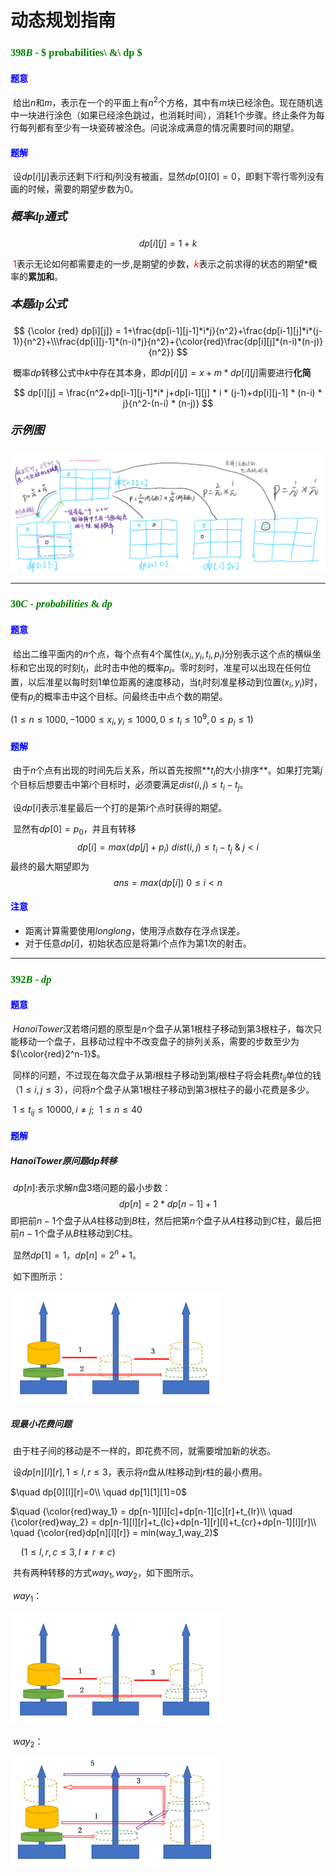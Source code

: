 # <font face="楷体">动态规划指南</font>

### <font face="宋体" color=green>$398B$ - $            probabilities\ \&\ dp $</font>

#### <font face="宋体" color=blue>题意</font>

​	给出$n$和$m$，表示在一个的平面上有$n^2$个方格，其中有$m$块已经涂色。现在随机选中一块进行涂色（如果已经涂色跳过，也消耗时间），消耗$1$个步骤。终止条件为每行每列都有至少有一块瓷砖被涂色。问说涂成满意的情况需要时间的期望。

#### <font face="宋体" color=blue>题解</font>

​	设$dp[i][j]$表示还剩下$i$行和$j$列没有被画，显然$dp[0][0] = 0$，即剩下零行零列没有画的时候，需要的期望步数为$0$。

##### <font face="宋体" size=4 >概率$dp$通式</font>

$$
dp[i][j] = 1 + k
$$

​	<font color=red>$1$</font>表示无论如何都需要走的一步,是期望的步数，<font color = red>$k$</font>表示之前求得的状态的期望$*$概率的**累加和**。

##### <font face="宋体" size=4 >本题$dp$公式</font>


$$
{\color {red} dp[i][j]} = 1+\frac{dp[i-1][j-1]*i*j}{n^2}+\frac{dp[i-1][j]*i*(j-1)}{n^2}+\\\frac{dp[i][j-1]*(n-i)*j}{n^2}+{\color{red}\frac{dp[i][j]*(n-i)*(n-j)}{n^2}}
$$

​	概率$dp$转移公式中$k$中存在其本身，即$dp[i][j] = x + m*dp[i][j]$需要进行**化简**

$$
dp[i][j] = \frac{n^2+dp[i-1][j-1]*i* j+dp[i-1][j] * i * (j-1)+dp[i][j-1] * (n-i) * j}{n^2-(n-i) * (n-j)}
$$

##### <font face="宋体" size=4 >示例图</font>

<img src="img\398B.png" style="zoom:50%;" />

---

### <font face="宋体" color=green>$30C$ - $probabilities\ \&\ dp$</font>

#### <font face="宋体" color=blue>题意</font>

​	给出二维平面内的$n$个点，每个点有$4$个属性$(x_i,y_i,t_i,p_i)$分别表示这个点的横纵坐标和它出现的时刻$t_i$，此时击中他的概率$p_i$。零时刻时，准星可以出现在任何位置，以后准星以每时刻1单位距离的速度移动，当$t_i$时刻准星移动到位置$(x_i,y_i)$时，便有$p_i$的概率击中这个目标。问最终击中点个数的期望。

$(1 \leq n \leq 1000,-1000\leq x_i,y_i\leq1000,0\leq t_i \leq10^9,0\leq p_i\leq1)$

#### <font face="宋体" color=blue>题解</font>

​	由于$n$个点有出现的时间先后关系，所以首先按照**$t_i$的大小排序**。如果打完第$j$个目标后想要击中第$i$个目标时，必须要满足$dist(i,j) \leq t_i-t_j$。

​	设$dp[i]$表示准星最后一个打的是第$i$个点时获得的期望。

​	显然有$dp[0]=p_0$，并且有转移
$$
dp[i] = max(dp[j]+p_i)\ dist(i,j)\leq t_i-t_j\ \&\ j<i
$$
​	最终的最大期望即为
$$
ans= max(dp[i]) \ 0\leq i <n
$$

#### <font face="宋体" color=blue>注意</font>

- 距离计算需要使用$long long$，使用浮点数存在浮点误差。
- 对于任意$dp[i]$，初始状态应是将第$i$个点作为第$1$次的射击。

---

### <font face="宋体" color=green>$392B$ - $dp$</font>

#### <font face="宋体" color=blue>题意</font>

​	$Hanoi Tower$汉若塔问题的原型是$n$个盘子从第$1$根柱子移动到第$3$根柱子，每次只能移动一个盘子，且移动过程中不改变盘子的排列关系，需要的步数至少为${\color{red}2^n-1}$。

​	同样的问题，不过现在每次盘子从第$i$根柱子移动到第$j$根柱子将会耗费$t_{ij}$单位的钱（$1\leq i,j\leq3$），问将$n$个盘子从第$1$根柱子移动到第$3$根柱子的最小花费是多少。

​	$1\leq t_{ij}\leq10000,i \neq j;\ \ 1\leq n \leq40$

#### <font face="宋体" color=blue>题解</font>

##### $HanoiTower$原问题$dp$转移

​	$dp[n]$:表示求解$n$盘$3$塔问题的最小步数：
$$
dp[n] = 2*dp[n-1]+1
$$
​	即把前$n-1$个盘子从$A$柱移动到$B$柱，然后把第$n$个盘子从$A$柱移动到$C$柱，最后把前$n-1$个盘子从$B$柱移动到$C$柱。

​	显然$dp[1] = 1$，$dp[n] = 2^n+1$。

​	如下图所示：

<img src="img\392B_1.png" alt="392B_1" style="zoom: 33%;" />

##### 现最小花费问题

​	由于柱子间的移动是不一样的，即花费不同，就需要增加新的状态。

​	设$dp[n][l][r],1\leq l,r\leq3$，表示将$n$盘从$l$柱移动到$r$柱的最小费用。

$\quad dp[0][l][r]=0\\
\quad dp[1][1][1]=0$

$\quad {\color{red}way_1} = dp[n-1][l][c]+dp[n-1][c][r]+t_{lr}\\
\quad {\color{red}way_2} = dp[n-1][l][r]+t_{lc}+dp[n-1][r][l]+t_{cr}+dp[n-1][l][r]\\
\quad {\color{red}dp[n][l][r]} = min(way_1,way_2)$

$\quad (1\leq l,r,c\leq3,l\neq r\neq c)$

​	共有两种转移的方式$way_1,way_2$，如下图所示。

​	$way_1$：

<img src="img\392B_1.png" alt="392B_1" style="zoom: 33%;" />

​	$way_2$：

<img src="img\392B_2.png" style="zoom:33%;" />

